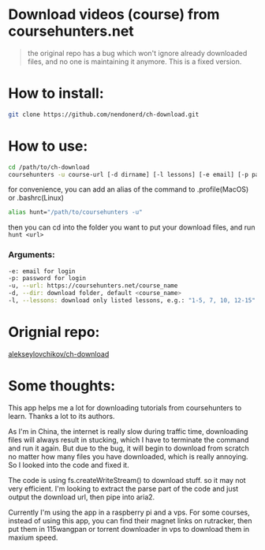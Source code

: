# Download videos (course) from coursehunters.net

> the original repo has a bug which won't ignore already downloaded files, and no one is maintaining it anymore. This is a fixed version.

# How to install:

```sh
git clone https://github.com/nendonerd/ch-download.git
```

# How to use:

```sh
cd /path/to/ch-download
coursehunters -u course-url [-d dirname] [-l lessons] [-e email] [-p password]
```

for convenience, you can add an alias of the command to .profile(MacOS) or .bashrc(Linux)
```sh
alias hunt="/path/to/coursehunters -u"
```
then you can cd into the folder you want to put your download files, and run ```hunt <url>```

### Arguments:

```sh
-e: email for login
-p: password for login
-u, --url: https://coursehunters.net/course_name
-d, --dir: download folder, default <course_name>
-l, --lessons: download only listed lessons, e.g.: "1-5, 7, 10, 12-15" or 3-7,9,11,15-20
```

# Orignial repo:
[alekseylovchikov/ch-download](https://github.com/alekseylovchikov/ch-download)

# Some thoughts:
This app helps me a lot for downloading tutorials from coursehunters to learn. Thanks a lot to its authors.

As I'm in China, the internet is really slow during traffic time, downloading files will always result in stucking, which I have to terminate the command and run it again. But due to the bug, it will begin to download from scratch no matter how many files you have downloaded, which is really annoying. So I looked into the code and fixed it.

The code is using fs.createWriteStream() to download stuff. so it may not very efficient. I'm looking to extract the parse part of the code and just output the download url, then pipe into aria2.

Currently I'm using the app in a raspberry pi and a vps. For some courses, instead of using this app, you can find their magnet links on rutracker, then put them in 115wangpan or torrent downloader in vps to download them in maxium speed.